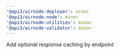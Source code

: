 ```yaml
---
'@api3/airnode-deployer': minor
'@api3/airnode-node': minor
'@api3/airnode-utilities': minor
'@api3/airnode-validator': minor
---
```


Add optional response caching by endpoint
